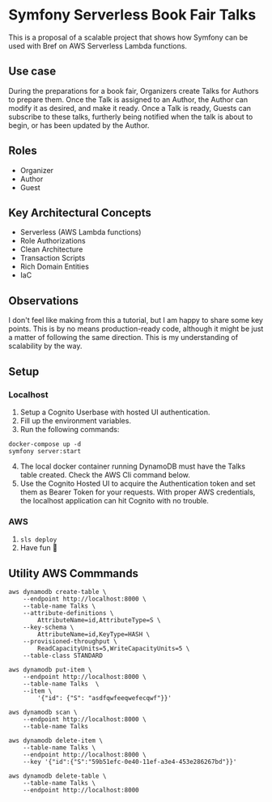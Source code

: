 # Symfony Serverless Book Fair Talks
This is a proposal of a scalable project that shows how Symfony can be used with Bref on AWS Serverless Lambda functions.

## Use case
During the preparations for a book fair, Organizers create Talks for Authors to prepare them. Once the Talk is assigned to an Author, the Author can modify it as desired, and make it ready. Once a Talk is ready, Guests can subscribe to these talks, furtherly being notified when the talk is about to begin, or has been updated by the Author.

## Roles
  * Organizer
  * Author
  * Guest

## Key Architectural Concepts
  * Serverless (AWS Lambda functions)
  * Role Authorizations
  * Clean Architecture
  * Transaction Scripts
  * Rich Domain Entities
  * IaC

## Observations
I don't feel like making from this a tutorial, but I am happy to share some key points. This is by no means production-ready code, although it might be just a matter of following the same direction. This is my understanding of scalability by the way.

## Setup
### Localhost
1. Setup a Cognito Userbase with hosted UI authentication.
2. Fill up the environment variables.
3. Run the following commands:
```
docker-compose up -d
symfony server:start
```
4. The local docker container running DynamoDB must have the Talks table created. Check the AWS Cli command below.
5. Use the Cognito Hosted UI to acquire the Authentication token and set them as Bearer Token for your requests. With proper AWS credentials, the localhost application can hit Cognito with no trouble.
### AWS
1. `sls deploy`
2. Have fun 🚀

## Utility AWS Commmands

```
aws dynamodb create-table \
    --endpoint http://localhost:8000 \
    --table-name Talks \
    --attribute-definitions \
        AttributeName=id,AttributeType=S \
    --key-schema \
        AttributeName=id,KeyType=HASH \
    --provisioned-throughput \
        ReadCapacityUnits=5,WriteCapacityUnits=5 \
    --table-class STANDARD
```
```
aws dynamodb put-item \
    --endpoint http://localhost:8000 \
    --table-name Talks  \
    --item \
        '{"id": {"S": "asdfqwfeeqwefecqwf"}}'
```
```
aws dynamodb scan \
    --endpoint http://localhost:8000 \
    --table-name Talks
```
```
aws dynamodb delete-item \
    --table-name Talks \
    --endpoint http://localhost:8000 \
    --key '{"id":{"S":"59b51efc-0e40-11ef-a3e4-453e286267bd"}}'
```

```
aws dynamodb delete-table \
    --table-name Talks \
    --endpoint http://localhost:8000
```
